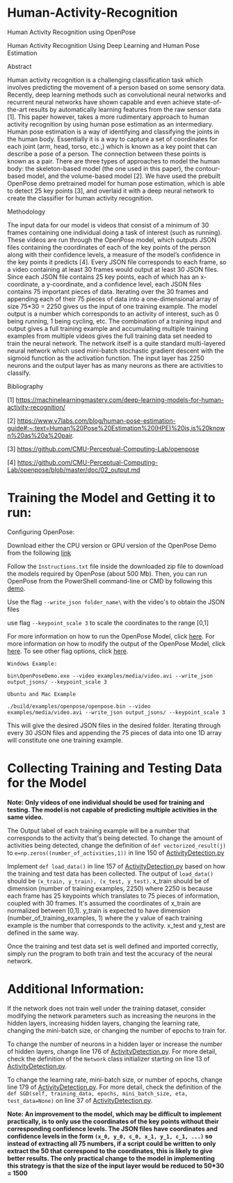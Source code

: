# Human-Activity-Recognition
Human Activity Recognition using OpenPose

Human Activity Recognition Using Deep Learning and Human Pose Estimation

Abstract

Human activity recognition is a challenging classification task which involves predicting the movement of a person based on some sensory data. Recently, deep learning methods such as convolutional neural networks and recurrent neural networks have shown capable and even achieve state-of-the-art results by automatically learning features from the raw sensor data [1]. This paper however, takes a more rudimentary approach to human activity recognition by using human pose estimation as an intermediary. Human pose estimation is a way of identifying and classifying the joints in the human body. Essentially it is a way to capture a set of coordinates for each joint (arm, head, torso, etc.,) which is known as a key point that can describe a pose of a person. The connection between these points is known as a pair. There are three types of approaches to model the human body: the skeleton-based model (the one used in this paper), the contour-based model, and the volume-based model [2]. We have used the prebuilt OpenPose demo pretrained model for human pose estimation, which is able to detect 25 key points [3], and overlaid it with a deep neural network to create the classifier for human activity recognition.
 
Methodology

The input data for our model is videos that consist of a minimum of 30 frames containing one individual doing a task of interest (such as running). These videos are run through the OpenPose model, which outputs JSON files containing the coordinates of each of the key points of the person along with their confidence levels, a measure of the model’s confidence in the key points it predicts [4]. Every JSON file corresponds to each frame, so a video containing at least 30 frames would output at least 30 JSON files. Since each JSON file contains 25 key points, each of which has an x-coordinate, a y-coordinate, and a confidence level, each JSON files contains 75 important pieces of data. Iterating over the 30 frames and appending each of their 75 pieces of data into a one-dimensional array of size 75*30 = 2250 gives us the input of one training example. The model output is a number which corresponds to an activity of interest, such as 0 being running, 1 being cycling, etc. The combination of a training input and output gives a full training example and accumulating multiple training examples from multiple videos gives the full training data set needed to train the neural network. The network itself is a quite standard multi-layered neural network which used mini-batch stochastic gradient descent with the sigmoid function as the activation function. The input layer has 2250 neurons and the output layer has as many neurons as there are activities to classify. 

Bibliography

[1] https://machinelearningmastery.com/deep-learning-models-for-human-activity-recognition/

[2] https://www.v7labs.com/blog/human-pose-estimation-guide#:~:text=Human%20Pose%20Estimation%20(HPE)%20is,is%20known%20as%20a%20pair.

[3] https://github.com/CMU-Perceptual-Computing-Lab/openpose

[4] https://github.com/CMU-Perceptual-Computing-Lab/openpose/blob/master/doc/02_output.md

# Training the Model and Getting it to run:

Configuring OpenPose:

Download either the CPU version or GPU version of the OpenPose Demo from the following [link](https://github.com/CMU-Perceptual-Computing-Lab/openpose/releases)

Follow the `Instructions.txt` file inside the downloaded zip file to download the models required by OpenPose (about 500 Mb).
Then, you can run OpenPose from the PowerShell command-line or CMD by following this [demo](https://github.com/CMU-Perceptual-Computing-Lab/openpose/blob/master/doc/01_demo.md).


Use the flag `--write_json folder_name\` with the video's to obtain the JSON files

use flag `--keypoint_scale 3` to scale the coordinates to the range [0,1]

For more information on how to run the OpenPose Model, click [here](https://github.com/CMU-Perceptual-Computing-Lab/openpose/blob/master/doc/01_demo.md). For more information on how to modify the output of the OpenPose Model, click [here](https://github.com/CMU-Perceptual-Computing-Lab/openpose/blob/master/doc/02_output.md). To see other flag options, click [here](https://github.com/CMU-Perceptual-Computing-Lab/openpose/blob/master/include/openpose/flags.hpp).
```
Windows Example:

bin\OpenPoseDemo.exe --video examples/media/video.avi --write_json output_jsons/ --keypoint_scale 3
```

```
Ubuntu and Mac Example

./build/examples/openpose/openpose.bin --video examples/media/video.avi --write_json output_jsons/ --keypoint_scale 3
```

This will give the desired JSON files in the desired folder. Iterating through every 30 JSON files and appending the 75 pieces of data into one 1D array will constitute one one training example.

# Collecting Training and Testing Data for the Model

**Note: Only videos of one individual should be used for training and testing. The model is not capable of predicting multiple activities in the same video.**

The Output label of each training example will be a number that corresponds to the activity that's being detected. To change the amount of activities being detected, change the definition of `def vectorized_result(j)` to `e=np.zeros((number_of_activities,1))` in line 150 of [ActivityDetection.py](ActivityDetection.py)

Implement `def load_data()` in line 157 of [ActivityDetection.py](ActivityDetection.py) based on how the training and test data has been collected. The output of `load_data()` should be `(x_train, y_train), (x_test, y_test)`. x_train should be of dimension (number of training examples, 2250) where 2250 is because each frame has 25 keypoints which translates to 75 pieces of information, coupled with 30 frames. It's assumed the coordinates of x_train are normalized between [0,1]. y_train is expected to have dimension (number_of_training_examples, 1) where the y value of each training example is the number that corresponds to the activity. x_test and y_test are defined in the same way. 

Once the training and test data set is well defined and imported correctly, simply run the program to both train and test the accuracy of the neural network.

# Additional Information:
If the network does not train well under the training dataset, consider modifying the network parameters such as increasing the neurons in the hidden layers, increasing hidden layers, changing the learning rate, changing the mini-batch size, or changing the number of epochs to train for.

To change the number of neurons in a hidden layer or increase the number of hidden layers, change line 176 of [ActivityDetection.py](ActivityDetection.py). For more detail, check the definition of the `Network` class initializer starting on line 13 of [ActivityDetection.py](ActivityDetection.py).

To change the learning rate, mini-batch size, or number of epochs, change line 179 of [ActivityDetection.py](ActivityDetection.py). For more detail, check the definition of the `def SGD(self, training_data, epochs, mini_batch_size, eta, test_data=None)` on line 37 of [ActivityDetection.py](ActivityDetection.py).

**Note: An improvement to the model, which may be difficult to implement practically, is to only use the coordinates of the key points without their corresponding confidence levels. The JSON files have coordinates and confidence levels in the form `(x_0, y_0, c_0, x_1, y_1, c_1, ...)` so instead of extracting all 75 numbers, if a script could be written to only extract the 50 that correspond to the coordinates, this is likely to give better results. The only practical change to the model in implementing this strategy is that the size of the input layer would be reduced to 50*30 = 1500**
